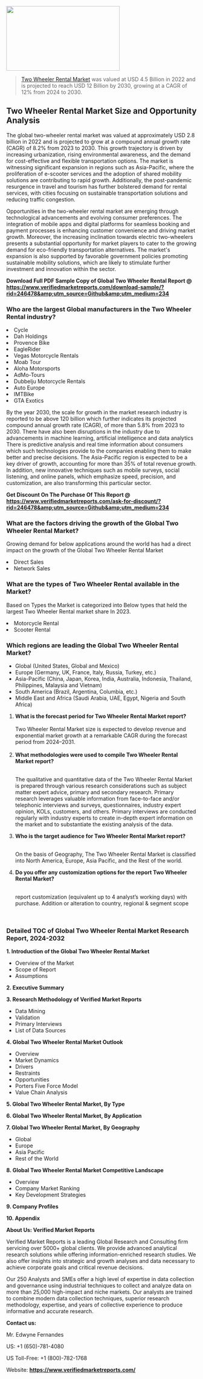<img src="https://ffe5etoiles.com/wp-content/uploads/2024/12/MST1-300x171.png" alt="" width="300" height="171" class="alignnone size-medium wp-image-20088" /><blockquote><p><p><a href="https://www.verifiedmarketreports.com/download-sample/?rid=246478&utm_source=Github&utm_medium=234" target="_blank">Two Wheeler Rental Market</a> was valued at USD 4.5 Billion in 2022 and is projected to reach USD 12 Billion by 2030, growing at a CAGR of 12% from 2024 to 2030.</p></blockquote><p><h2>Two Wheeler Rental Market Size and Opportunity Analysis</h2> <p>The global two-wheeler rental market was valued at approximately USD 2.8 billion in 2022 and is projected to grow at a compound annual growth rate (CAGR) of 8.2% from 2023 to 2030. This growth trajectory is driven by increasing urbanization, rising environmental awareness, and the demand for cost-effective and flexible transportation options. The market is witnessing significant expansion in regions such as Asia-Pacific, where the proliferation of e-scooter services and the adoption of shared mobility solutions are contributing to rapid growth. Additionally, the post-pandemic resurgence in travel and tourism has further bolstered demand for rental services, with cities focusing on sustainable transportation solutions and reducing traffic congestion.</p> <p>Opportunities in the two-wheeler rental market are emerging through technological advancements and evolving consumer preferences. The integration of mobile apps and digital platforms for seamless booking and payment processes is enhancing customer convenience and driving market growth. Moreover, the increasing inclination towards electric two-wheelers presents a substantial opportunity for market players to cater to the growing demand for eco-friendly transportation alternatives. The market's expansion is also supported by favorable government policies promoting sustainable mobility solutions, which are likely to stimulate further investment and innovation within the sector.</p> </p><p class=""><strong>Download Full PDF Sample Copy of Global Two Wheeler Rental Report @ <a href="https://www.verifiedmarketreports.com/download-sample/?rid=246478&amp;utm_source=Github&amp;utm_medium=234" target="_blank">https://www.verifiedmarketreports.com/download-sample/?rid=246478&amp;utm_source=Github&amp;utm_medium=234</a></strong></p><h3 id="" class="">Who are the largest Global manufacturers in the Two Wheeler Rental industry?</h3><p><li>Cycle</li><li> Dah Holdings</li><li> Provence Bike</li><li> EagleRider</li><li> Vegas Motorcycle Rentals</li><li> Moab Tour</li><li> Aloha Motorsports</li><li> AdMo-Tours</li><li> Dubbelju Motorcycle Rentals</li><li> Auto Europe</li><li> IMTBike</li><li> GTA Exotics</li></p><div class=""><div class="" dir="" data-message-author-role="" data-message-id="" data-message-model-slug=""><div class=""><div class=""><div class=""><div class="" dir="" data-message-author-role="" data-message-id="" data-message-model-slug=""><div class=""><div class=""><p>By the year 2030, the scale for growth in the market research industry is reported to be above 120 billion which further indicates its projected compound annual growth rate (CAGR), of more than 5.8% from 2023 to 2030. There have also been disruptions in the industry due to advancements in machine learning, artificial intelligence and data analytics There is predictive analysis and real time information about consumers which such technologies provide to the companies enabling them to make better and precise decisions. The Asia-Pacific region is expected to be a key driver of growth, accounting for more than 35% of total revenue growth. In addition, new innovative techniques such as mobile surveys, social listening, and online panels, which emphasize speed, precision, and customization, are also transforming this particular sector.</p><p><strong>Get Discount On The Purchase Of This Report @&nbsp; <a href="https://www.verifiedmarketreports.com/ask-for-discount/?rid=246478&amp;utm_source=Github&amp;utm_medium=234" target="_blank">https://www.verifiedmarketreports.com/ask-for-discount/?rid=246478&amp;utm_source=Github&amp;utm_medium=234</a></strong></p></div></div></div></div></div></div></div></div><h3 id="" class="">What are the factors driving the growth of the Global Two Wheeler Rental Market?</h3><p id="" class="">Growing demand for below applications around the world has had a direct impact on the growth of the Global Two Wheeler Rental Market</p><p id="" class=""><li>Direct Sales</li><li> Network Sales</li></p><h3 id="" class="">What are the types of Two Wheeler Rental available in the Market?</h3><p id="" class="">Based on Types the Market is categorized into Below types that held the largest Two Wheeler Rental market share In 2023.</p><p id="" class=""><li>Motorcycle Rental</li><li> Scooter Rental</li></p><h3 id="" class="">Which regions are leading the Global Two Wheeler Rental Market?</h3><ul><li>Global (United States, Global and Mexico)</li><li>Europe (Germany, UK, France, Italy, Russia, Turkey, etc.)</li><li>Asia-Pacific (China, Japan, Korea, India, Australia, Indonesia, Thailand, Philippines, Malaysia and Vietnam)</li><li>South America (Brazil, Argentina, Columbia, etc.)</li><li>Middle East and Africa (Saudi Arabia, UAE, Egypt, Nigeria and South Africa)</li></ul><p><ol><li><strong>What is the forecast period for Two Wheeler Rental Market report?<br /></strong><br /><span data-sheets-root="1" data-sheets-value="{&quot;1&quot;:2,&quot;2&quot;:&quot;XXXX size is expected to develop revenue and exponential market growth at a remarkable CAGR during the forecast period from 2024&ndash;2030.&quot;}" data-sheets-userformat="{&quot;2&quot;:12674,&quot;4&quot;:{&quot;1&quot;:2,&quot;2&quot;:16776960},&quot;10&quot;:2,&quot;11&quot;:0,&quot;15&quot;:&quot;Arial&quot;,&quot;16&quot;:12}">Two Wheeler Rental Market size is expected to develop revenue and exponential market growth at a remarkable CAGR during the forecast period from 2024&ndash;2031.</span><br /><br /></li><li><strong>What methodologies were used to compile Two Wheeler Rental Market report?<br /><br /></strong><p>The qualitative and quantitative data of the&nbsp;Two Wheeler Rental Market is prepared through various research considerations such as subject matter expert advice, primary and secondary research. Primary research leverages valuable information from face-to-face and/or telephonic interviews and surveys, questionnaires, industry expert opinion, KOLs, customers, and others. Primary interviews are conducted regularly with industry experts to create in-depth expert information on the market and to substantiate the existing analysis of the data.&nbsp;</p></li><li><strong>Who is the target audience for Two Wheeler Rental Market report?<br /><br /></strong><p>On the basis of Geography, The&nbsp;Two Wheeler Rental Market is classified into North America, Europe, Asia Pacific, and the Rest of the world.</p></li><li><strong>Do you offer any customization options for the report Two Wheeler Rental Market?<br /><br /></strong><p>report customization (equivalent up to 4 analyst&rsquo;s working days) with purchase. Addition or alteration to country, regional &amp; segment scope</p><p>&nbsp;</p></li></ol></p><h3 id="" class="">Detailed TOC of Global Two Wheeler Rental Market Research Report, 2024-2032</h3><p id="" class=""><strong>1. Introduction of the Global Two Wheeler Rental Market</strong></p><ul><li>Overview of the Market</li><li>Scope of Report</li><li>Assumptions</li></ul><p id="" class=""><strong>2. Executive Summary</strong></p><p id="" class=""><strong>3. Research Methodology of&nbsp;Verified Market Reports</strong></p><ul><li>Data Mining</li><li>Validation</li><li>Primary Interviews</li><li>List of Data Sources</li></ul><p id="" class=""><strong>4. Global Two Wheeler Rental Market Outlook</strong></p><ul><li>Overview</li><li>Market Dynamics</li><li>Drivers</li><li>Restraints</li><li>Opportunities</li><li>Porters Five Force Model</li><li>Value Chain Analysis</li></ul><p id="" class=""><strong>5. Global Two Wheeler Rental Market, By&nbsp;Type</strong></p><p id="" class=""><strong>6. Global Two Wheeler Rental Market, By Application</strong></p><p id="" class=""><strong>7. Global Two Wheeler Rental Market, By Geography</strong></p><ul><li>Global</li><li>Europe</li><li>Asia Pacific</li><li>Rest of the World</li></ul><p id="" class=""><strong>8. Global Two Wheeler Rental Market Competitive Landscape</strong></p><ul><li>Overview</li><li>Company Market Ranking</li><li>Key Development Strategies</li></ul><p id="" class=""><strong>9. Company Profiles</strong></p><p id="" class=""><strong>10. Appendix</strong></p><p id="" class=""><strong>About Us: Verified Market Reports</strong></p><p id="" class="">Verified Market Reports is a leading Global Research and Consulting firm servicing over 5000+ global clients. We provide advanced analytical research solutions while offering information-enriched research studies. We also offer insights into strategic and growth analyses and data necessary to achieve corporate goals and critical revenue decisions.</p><p id="" class="">Our 250 Analysts and SMEs offer a high level of expertise in data collection and governance using industrial techniques to collect and analyze data on more than 25,000 high-impact and niche markets. Our analysts are trained to combine modern data collection techniques, superior research methodology, expertise, and years of collective experience to produce informative and accurate research.</p><p id="" class=""><strong>Contact us:</strong></p><p id="" class="">Mr. Edwyne Fernandes</p><p id="" class="">US: +1 (650)-781-4080</p><p id="" class="">US Toll-Free: +1 (800)-782-1768</p><p id="" class="">Website: <a target="" data-test-app-aware-link=""><strong>https://www.verifiedmarketreports.com/</strong></a></p>

